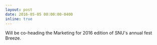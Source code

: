 ```yaml
---
layout: post
date: 2016-05-05 00:00:00-0400
inline: true
---
```


Will be co-heading the Marketing for 2016 edition of SNU's annual fest Breeze.

